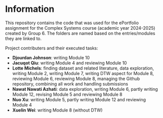 # Information

This repository contains the code that was used for the ePortfolio assignment for the Complex Systems course (academic year 2024-2025) created by Group 6. The folders are named based on the entries/modules they are linked to.

Project contributers and their executed tasks:
* **Djourdan Johnson**: writing Module 10
* **Jacuqot Qiu**: writing Module 4 and reviewing Module 10
* **Lotte Michels**: finding dataset and related literature, data exploration, writing Module 2, writing Module 7, writing DTW aspect for Module 8, reviewing Module 6, reviewing Module 8, managing the Github repository, combining all work and handling submissions
* **Nawat Nawati Azhati**: data exploration, writing Module 6, partly writing Module 12, revising Module 5 and reviewing Module 8 
* **Nuo Xu**: writing Module 5, partly writing Module 12 and reviewing Module 4
* **Xuelin Wei**: writing Module 8 (without DTW)


